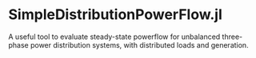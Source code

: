 # SimpleDistributionPowerFlow.jl
A useful tool to evaluate steady-state powerflow for unbalanced three-phase power distribution systems, with distributed loads and generation.
